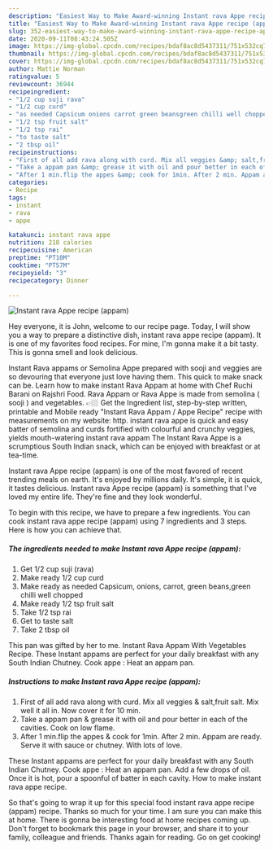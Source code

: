 ```yaml
---
description: "Easiest Way to Make Award-winning Instant rava Appe recipe (appam)"
title: "Easiest Way to Make Award-winning Instant rava Appe recipe (appam)"
slug: 352-easiest-way-to-make-award-winning-instant-rava-appe-recipe-appam
date: 2020-09-11T08:43:24.505Z
image: https://img-global.cpcdn.com/recipes/bdaf8ac8d5437311/751x532cq70/instant-rava-appe-recipe-appam-recipe-main-photo.jpg
thumbnail: https://img-global.cpcdn.com/recipes/bdaf8ac8d5437311/751x532cq70/instant-rava-appe-recipe-appam-recipe-main-photo.jpg
cover: https://img-global.cpcdn.com/recipes/bdaf8ac8d5437311/751x532cq70/instant-rava-appe-recipe-appam-recipe-main-photo.jpg
author: Mattie Norman
ratingvalue: 5
reviewcount: 36944
recipeingredient:
- "1/2 cup suji rava"
- "1/2 cup curd"
- "as needed Capsicum onions carrot green beansgreen chilli well chopped"
- "1/2 tsp fruit salt"
- "1/2 tsp rai"
- "to taste salt"
- "2 tbsp oil"
recipeinstructions:
- "First of all add rava along with curd. Mix all veggies &amp; salt,fruit salt. Mix well it all in. Now cover it for 10 min."
- "Take a appam pan &amp; grease it with oil and pour better in each of the cavities. Cook on low flame."
- "After 1 min.flip the appes &amp; cook for 1min. After 2 min. Appam are ready. Serve it with sauce or chutney. With lots of love."
categories:
- Recipe
tags:
- instant
- rava
- appe

katakunci: instant rava appe 
nutrition: 218 calories
recipecuisine: American
preptime: "PT10M"
cooktime: "PT57M"
recipeyield: "3"
recipecategory: Dinner

---
```



![Instant rava Appe recipe (appam)](https://img-global.cpcdn.com/recipes/bdaf8ac8d5437311/751x532cq70/instant-rava-appe-recipe-appam-recipe-main-photo.jpg)

Hey everyone, it is John, welcome to our recipe page. Today, I will show you a way to prepare a distinctive dish, instant rava appe recipe (appam). It is one of my favorites food recipes. For mine, I'm gonna make it a bit tasty. This is gonna smell and look delicious.

Instant Rava appams or Semolina Appe prepared with sooji and veggies are so devouring that everyone just love having them. This quick to make snack can be. Learn how to make instant Rava Appam at home with Chef Ruchi Barani on Rajshri Food. Rava Appam or Rava Appe is made from semolina ( sooji ) and vegetables.  👉🏼 Get the Ingredient list, step-by-step written, printable and Mobile ready &#34;Instant Rava Appam / Appe Recipe&#34; recipe with measurements on my website: http. instant rava appe is quick and easy batter of semolina and curds fortified with colourful and crunchy veggies, yields mouth-watering instant rava appam The Instant Rava Appe is a scrumptious South Indian snack, which can be enjoyed with breakfast or at tea-time.

Instant rava Appe recipe (appam) is one of the most favored of recent trending meals on earth. It's enjoyed by millions daily. It's simple, it is quick, it tastes delicious. Instant rava Appe recipe (appam) is something that I've loved my entire life. They're fine and they look wonderful.


To begin with this recipe, we have to prepare a few ingredients. You can cook instant rava appe recipe (appam) using 7 ingredients and 3 steps. Here is how you can achieve that.

<!--inarticleads1-->

##### The ingredients needed to make Instant rava Appe recipe (appam):

1. Get 1/2 cup suji (rava)
1. Make ready 1/2 cup curd
1. Make ready as needed Capsicum, onions, carrot, green beans,green chilli well chopped
1. Make ready 1/2 tsp fruit salt
1. Take 1/2 tsp rai
1. Get to taste salt
1. Take 2 tbsp oil


This pan was gifted by her to me. Instant Rava Appam With Vegetables Recipe. These Instant appams are perfect for your daily breakfast with any South Indian Chutney. Cook appe : Heat an appam pan. 

<!--inarticleads2-->

##### Instructions to make Instant rava Appe recipe (appam):

1. First of all add rava along with curd. Mix all veggies &amp; salt,fruit salt. Mix well it all in. Now cover it for 10 min.
1. Take a appam pan &amp; grease it with oil and pour better in each of the cavities. Cook on low flame.
1. After 1 min.flip the appes &amp; cook for 1min. After 2 min. Appam are ready. Serve it with sauce or chutney. With lots of love.


These Instant appams are perfect for your daily breakfast with any South Indian Chutney. Cook appe : Heat an appam pan. Add a few drops of oil. Once it is hot, pour a spoonful of batter in each cavity. How to make instant rava appe recipe. 

So that's going to wrap it up for this special food instant rava appe recipe (appam) recipe. Thanks so much for your time. I am sure you can make this at home. There is gonna be interesting food at home recipes coming up. Don't forget to bookmark this page in your browser, and share it to your family, colleague and friends. Thanks again for reading. Go on get cooking!
